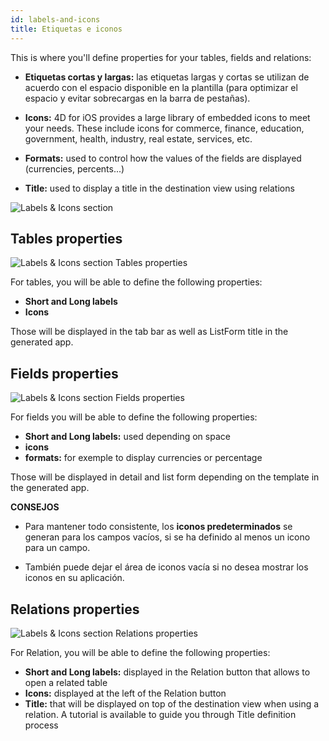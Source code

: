 ```yaml
---
id: labels-and-icons
title: Etiquetas e iconos
---
```


This is where you'll define properties for your tables, fields and relations:

* **Etiquetas cortas y largas:** las etiquetas largas y cortas se utilizan de acuerdo con el espacio disponible en la plantilla (para optimizar el espacio y evitar sobrecargas en la barra de pestañas).
* **Icons:** 4D for iOS provides a large library of embedded icons to meet your needs. These include icons for commerce, finance, education, government, health, industry, real estate, services, etc.

* **Formats:** used to control how the values of the fields are displayed (currencies, percents...)

* **Title:** used to display a title in the destination view using relations

![Labels & Icons section](assets/en/project-editor/Labels-icons-section-4D-for-iOS.png)

## Tables properties

![Labels & Icons section Tables properties](assets/en/project-editor/Tables-properties-Labels-icons-section-4D-for-iOS.png)

For tables, you will be able to define the following properties:

* **Short and Long labels**
* **Icons**

Those will be displayed in the tab bar as well as ListForm title in the generated app.

## Fields properties

![Labels & Icons section Fields properties](assets/en/project-editor/Fields-properties-Labels-icons-section-4D-for-iOS.png)

For fields you will be able to define the following properties:

* **Short and Long labels:** used depending on space
* **icons**
* **formats:** for exemple to display currencies or percentage

Those will be displayed in detail and list form depending on the template in the generated app.<div class = "tips"> 

**CONSEJOS**

* Para mantener todo consistente, los **iconos predeterminados** se generan para los campos vacíos, si se ha definido al menos un icono para un campo.

* También puede dejar el área de iconos vacía si no desea mostrar los iconos en su aplicación.</div> 

## Relations properties

![Labels & Icons section Relations properties](assets/en/project-editor/Relations-properties-Labels-icons-section-4D-for-iOS.png)

For Relation, you will be able to define the following properties:

* **Short and Long labels:** displayed in the Relation button that allows to open a related table
* **Icons:** displayed at the left of the Relation button
* **Title:** that will be displayed on top of the destination view when using a relation. A tutorial is available to guide you through Title definition process